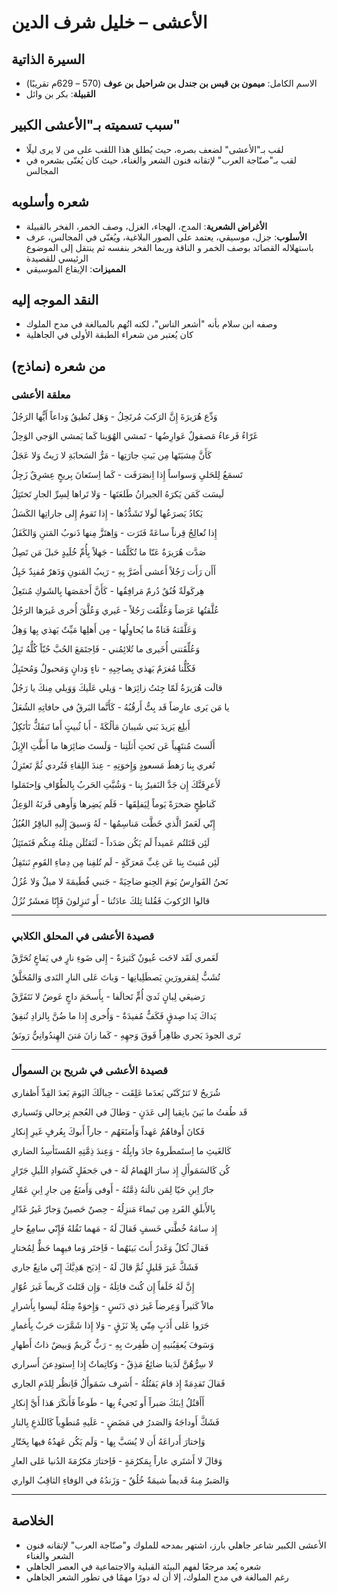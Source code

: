 # الأعشى – خليل شرف الدين

## السيرة الذاتية
- الاسم الكامل: **ميمون بن قيس بن جندل بن شراحيل بن عوف** (570 – 629م تقريبًا)  
- **القبيلة**: بكر بن وائل

## سبب تسميته بـ"الأعشى الكبير"
- لقب بـ"الأعشى" لضعف بصره، حيث يُطلق هذا اللقب على من لا يرى ليلًا
- لقب بـ"صنّاجة العرب" لإتقانه فنون الشعر والغناء، حيث كان يُغنّى بشعره في المجالس

## شعره وأسلوبه
- **الأغراض الشعرية**: المدح، الهجاء، الغزل، وصف الخمر، الفخر بالقبيلة
- **الأسلوب**: جزل، موسيقي، يعتمد على الصور البلاغية، ويُغنّى في المجالس، عرف باستهلاله القصائد بوصف الخمر و الناقة وربما الفخر بنفسه ثم ينتقل إلى الموضوع الرئيسي للقصيدة
- **المميزات**: الإيقاع الموسيقي

## النقد الموجه إليه
- وصفه ابن سلام بأنه "أشعر الناس"، لكنه اتُهم بالمبالغة في مدح الملوك
- كان يُعتبر من شعراء الطبقة الأولى في الجاهلية

## من شعره (نماذج)
### معلقة الأعشى

وَدِّع هُرَيرَةَ إِنَّ الرَكبَ مُرتَحِلُ - 
وَهَل تُطيقُ وَداعاً أَيُّها الرَجُلُ

غَرّاءُ فَرعاءُ مَصقولٌ عَوارِضُها - 
تَمشي الهُوَينا كَما يَمشي الوَجي الوَحِلُ

كَأَنَّ مِشيَتَها مِن بَيتِ جارَتِها - 
مَرُّ السَحابَةِ لا رَيثٌ وَلا عَجَلُ

تَسمَعُ لِلحَليِ وَسواساً إِذا اِنصَرَفَت - 
كَما اِستَعانَ بِريحٍ عِشرِقٌ زَجِلُ

لَيسَت كَمَن يَكرَهُ الجيرانُ طَلعَتَها - 
وَلا تَراها لِسِرِّ الجارِ تَختَتِلُ

يَكادُ يَصرَعُها لَولا تَشَدُّدُها - 
إِذا تَقومُ إِلى جاراتِها الكَسَلُ

إِذا تُعالِجُ قِرناً ساعَةً فَتَرَت - 
وَاِهتَزَّ مِنها ذَنوبُ المَتنِ وَالكَفَلُ

صَدَّت هُرَيرَةُ عَنّا ما تُكَلِّمُنا - 
جَهلاً بِأُمِّ خُلَيدٍ حَبلَ مَن تَصِلُ

أَأَن رَأَت رَجُلاً أَعشى أَضَرَّ بِهِ - 
رَيبُ المَنونِ وَدَهرٌ مُفنِدٌ خَبِلُ

هِركَولَةٌ فُنُقٌ دُرمٌ مَرافِقُها - 
كَأَنَّ أَخمَصَها بِالشَوكِ مُنتَعِلُ

عُلَّقتُها عَرَضاً وَعُلَّقَت رَجُلاً - 
غَيري وَعُلَّقَ أُخرى غَيرَها الرَجُلُ

وَعَلَّقَتهُ فَتاةٌ ما يُحاوِلُها - 
مِن أَهلِها مَيِّتٌ يَهذي بِها وَهِلُ

وَعُلِّقَتني أُخَيرى ما تُلائِمُني - 
فَاِجتَمَعَ الحُبَّ حُبّاً كُلُّهُ تَبِلُ

فَكُلُّنا مُغرَمٌ يَهذي بِصاحِبِهِ - 
ناءٍ وَدانٍ وَمَحبولٌ وَمُحتَبِلُ

قالَت هُرَيرَةُ لَمّا جِئتُ زائِرَها - 
وَيلي عَلَيكَ وَوَيلي مِنكَ يا رَجُلُ

يا مَن يَرى عارِضاً قَد بِتُّ أَرقُبُهُ - 
كَأَنَّما البَرقُ في حافاتِهِ الشُعَلُ

أَبلِغ يَزيدَ بَني شَيبانَ مَألُكَةً - 
أَبا ثُبيتٍ أَما تَنفَكُّ تَأتَكِلُ

أَلَستَ مُنتَهِياً عَن نَحتِ أَثلَتِنا - 
وَلَستَ ضائِرَها ما أَطَّتِ الإِبِلُ

تُغري بِنا رَهطَ مَسعودٍ وَإِخوَتِهِ - 
عِندَ اللِقاءِ فَتُردي ثُمَّ تَعتَزِلُ

لَأَعرِفَنَّكَ إِن جَدَّ النَفيرُ بِنا - 
وَشُبَّتِ الحَربُ بِالطُوّافِ وَاِحتَمَلوا

كَناطِحٍ صَخرَةً يَوماً لِيَفلِقَها - 
فَلَم يَضِرها وَأَوهى قَرنَهُ الوَعِلُ

إِنّي لَعَمرُ الَّذي خَطَّت مَناسِمُها - 
لَهُ وَسيقَ إِلَيهِ الباقِرُ الغُيُلُ

لَئِن قَتَلتُم عَميداً لَم يَكُن صَدَداً - 
لَنَقتُلَن مِثلَهُ مِنكُم فَنَمتَثِلُ

لَئِن مُنيتَ بِنا عَن غِبِّ مَعرَكَةٍ - 
لَم تُلفِنا مِن دِماءِ القَومِ نَنتَفِلُ

نَحنُ الفَوارِسُ يَومَ الحِنوِ ضاحِيَةً - 
جَنبي فُطَيمَةَ لا ميلٌ وَلا عُزُلُ

قالوا الرُكوبَ فَقُلنا تِلكَ عادَتُنا - 
أَو تَنزِلونَ فَإِنّا مَعشَرٌ نُزُلُ

---

### قصيدة الأعشى في  المحلق الكلابي

لَعَمري لَقَد لاحَت عُيونٌ كَثيرَةٌ - 
إِلى ضَوءِ نارٍ في يَفاعٍ تُحَرَّقُ

تُشَبُّ لِمَقرورَينِ يَصطَلِيانِها - 
وَباتَ عَلى النارِ النَدى وَالمُحَلَّقُ

رَضيعَي لِبانٍ ثَديَ أُمٍّ تَحالَفا - 
بِأَسحَمَ داجٍ عَوضُ لا نَتَفَرَّقُ

يَداكَ يَدا صِدقٍ فَكَفٌّ مُفيدَةٌ - 
وَأُخرى إِذا ما ضُنَّ بِالزادِ تُنفِقُ

تَرى الجودَ يَجري ظاهِراً فَوقَ وَجهِهِ - 
كَما زانَ مَتنَ الهِندُوانِيُّ رَونَقُ

---

### قصيدة الأعشى في شريح بن السموأل

شُرَيحُ لا تَترُكَنّي بَعدَما عَلِقَت - 
حِبالَكَ اليَومَ بَعدَ القِدِّ أَظفاري

قَد طُفتُ ما بَينَ بانِقيا إِلى عَدَنٍ - 
وَطالَ في العُجمِ تِرحالي وَتَسياري

فَكانَ أَوفاهُمُ عَهداً وَأَمنَعَهُم - 
جاراً أَبوكَ بِعُرفٍ غَيرِ إِنكارِ

كَالغَيثِ ما اِستَمطَروهُ جادَ وابِلُهُ - 
وَعِندَ ذِمَّتِهِ المُستَأسِدُ الضاري

كُن كَالسَمَوأَلِ إِذ سارَ الهُمامُ لَهُ - 
في جَحفَلٍ كَسَوادِ اللَيلِ جَرّارِ

جارُ اِبنِ حَيّا لِمَن نالَتهُ ذِمَّتُهُ - 
أَوفى وَأَمنَعُ مِن جارِ اِبنِ عَمّارِ

بِالأَبلَقِ الفَردِ مِن تَيماءَ مَنزِلُهُ - 
حِصنٌ حَصينٌ وَجارٌ غَيرُ غَدّارِ

إِذ سامَهُ خُطَّتي خَسفٍ فَقالَ لَهُ - 
مَهما تَقُلهُ فَإِنّي سامِعٌ حارِ

فَقالَ ثُكلٌ وَغَدرٌ أَنتَ بَينَهُما - 
فَاِختَر وَما فيهِما حَظٌّ لِمُختارِ

فَشَكَّ غَيرَ قَليلٍ ثُمَّ قالَ لَهُ - 
اِذبَح هَدِيَّكَ إِنّي مانِعٌ جاري

إِنَّ لَهُ خَلَفاً إِن كُنتَ قاتِلَهُ - 
وَإِن قَتَلتَ كَريماً غَيرَ عُوّارِ

مالاً كَثيراً وَعِرضاً غَيرَ ذي دَنَسٍ - 
وَإِخوَةً مِثلَهُ لَيسوا بِأَشرارِ

جَرَوا عَلى أَدَبٍ مِنّي بِلا نَزَقٍ - 
وَلا إِذا شَمَّرَت حَربٌ بِأَغمارِ

وَسَوفَ يُعقِبُنيهِ إِن ظَفِرتَ بِهِ - 
رَبٌّ كَريمٌ وَبيضٌ ذاتُ أَطهارِ

لا سِرُّهُنَّ لَدَينا ضائِعٌ مَذِقٌ - 
وَكاتِماتٌ إِذا اِستودِعنَ أَسراري

فَقالَ تَقدِمَةً إِذ قامَ يَقتُلُهُ - 
أَشرِف سَمَوأَلُ فَاِنظُر لِلدَمِ الجاري

أَأَقتُلُ اِبنَكَ صَبراً أَو تَجيءُ بِها - 
طَوعاً فَأَنكَرَ هَذا أَيَّ إِنكارِ

فَشَكَّ أَوداجَهُ وَالصَدرُ في مَضَضٍ - 
عَلَيهِ مُنطَوِياً كَاللَذعِ بِالنارِ

وَاِختارَ أَدراعَهُ أَن لا يُسَبَّ بِها - 
وَلَم يَكُن عَهدُهُ فيها بِخَتّارِ

وَقالَ لا أَشتَري عاراً بِمَكرُمَةٍ - 
فَاِختارَ مَكرُمَةَ الدُنيا عَلى العارِ

وَالصَبرُ مِنهُ قَديماً شيمَةٌ خُلُقٌ - 
وَزَندُهُ في الوَفاءِ الثاقِبُ الواري

---

## الخلاصة
- الأعشى الكبير شاعر جاهلي بارز، اشتهر بمدحه للملوك و"صنّاجة العرب" لإتقانه فنون الشعر والغناء
- شعره يُعد مرجعًا لفهم البيئة القبلية والاجتماعية في العصر الجاهلي
- رغم المبالغة في مدح الملوك، إلا أن له دورًا مهمًا في تطور الشعر الجاهلي
